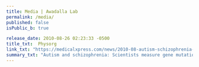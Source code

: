 ```yaml
---
title: Media | Awadalla Lab
permalink: /media/
published: false
isPublic_b: true

release_date: 2010-08-26 02:23:33 -0500
title_txt: 	Physorg
link_txt: "https://medicalxpress.com/news/2010-08-autism-schizophrenia-scientists-gene-mutation.html"
summary_txt: "Autism and schizophrenia: Scientists measure gene mutation rate"
---
```

